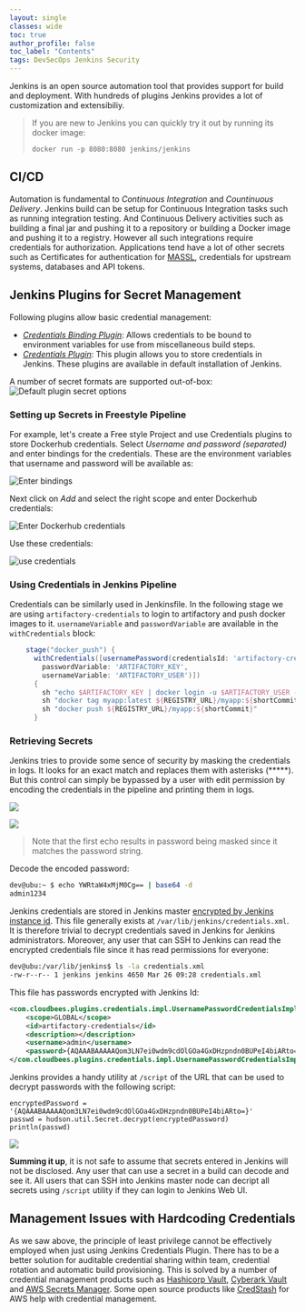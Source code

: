 ```yaml
---
layout: single
classes: wide
toc: true
author_profile: false
toc_label: "Contents"      
tags: DevSecOps Jenkins Security
---
```


Jenkins is an open source automation tool that provides support for build and deployment. With hundreds of plugins Jenkins provides a lot of customization and extensibiliy.

> If you are new to Jenkins you can quickly try it out by running its docker image:
>
> `docker run -p 8080:8080 jenkins/jenkins`

## CI/CD

Automation is fundamental to *Continuous Integration* and *Countinuous Delivery*. Jenkins build can be setup for Continuous Integration tasks such as running integration testing. And Continuous Delivery activities such as building a final jar and pushing it to a repository or building a Docker image and pushing it to a registry. However all such integrations require credentials for authorization. Applications tend have a lot of other secrets such as Certificates for authentication for [MASSL](https://en.wikipedia.org/wiki/Mutual_authentication), credentials for upstream systems, databases and API tokens.

## Jenkins Plugins for Secret Management

Following plugins allow basic credential management:
* *[Credentials Binding Plugin](https://wiki.jenkins.io/display/JENKINS/Credentials+Binding+Plugin)*: Allows credentials to be bound to environment variables for use from miscellaneous build steps.
* *[Credentials Plugin](https://wiki.jenkins.io/display/JENKINS/Credentials+Plugin)*: This plugin allows you to store credentials in Jenkins.
These plugins are available in default installation of Jenkins.

A number of secret formats are supported out-of-box:    
![](/assets/images/storing-secrets-in-jenkins/default_plugin.png "Default plugin secret options")    

### Setting up Secrets in Freestyle Pipeline

For example, let's create a Free style Project and use Credentials plugins to store Dockerhub credentials. Select _Username and password (separated)_ and enter bindings for the credentials. These are the environment variables that username and password will be available as:

![](/assets/images/storing-secrets-in-jenkins/bindings.png "Enter bindings")

Next click on *Add* and select the right scope and enter Dockerhub credentials:

![](/assets/images/storing-secrets-in-jenkins/dockerhub_credentials.png "Enter Dockerhub credentials")

Use these credentials:

![](/assets/images/storing-secrets-in-jenkins/use_secrets.png "use credentials")

### Using Credentials in Jenkins Pipeline

Credentials can be similarly used in Jenkinsfile. In the following stage we are using `artifactory-credentials` to login to artifactory and push docker images to it. `usernameVariable` and `passwordVariable` are available in the `withCredentials` block:
```groovy
    stage("docker_push") {
      withCredentials([usernamePassword(credentialsId: 'artifactory-credentials', 
        passwordVariable: 'ARTIFACTORY_KEY', 
        usernameVariable: 'ARTIFACTORY_USER')]) 
      {
        sh "echo $ARTIFACTORY_KEY | docker login -u $ARTIFACTORY_USER --password-stdin ${REGISTRY_URL}"
        sh "docker tag myapp:latest ${REGISTRY_URL}/myapp:${shortCommit}"
        sh "docker push ${REGISTRY_URL}/myapp:${shortCommit}"
      } 
```
### Retrieving Secrets
Jenkins tries to provide some sence of security by masking the credentials in logs. It looks for an exact match and replaces them with asterisks (*****). But this control can simply be bypassed by a user with edit permission by encoding the credentials in the pipeline and printing them in logs.

![](/assets/images/storing-secrets-in-jenkins/encode_password.png)

![](/assets/images/storing-secrets-in-jenkins/password_encoded.png)

> Note that the first echo results in password being masked since it matches the password string.

Decode the encoded password:
```bash
dev@ubu:~ $ echo YWRtaW4xMjM0Cg== | base64 -d
admin1234
```
Jenkins credentials are stored in Jenkins master [encrypted by Jenkins instance id](https://jenkins.io/doc/book/using/using-credentials/#credential-security). This file generally exists at `/var/lib/jenkins/credentials.xml`. It is therefore trivial to decrypt credentials saved in Jenkins for Jenkins administrators. Moreover, any user that can SSH to Jenkins can read the encrypted credentials file since it has read permissions for everyone:
```bash
dev@ubu:/var/lib/jenkins$ ls -la credentials.xml 
-rw-r--r-- 1 jenkins jenkins 4650 Mar 26 09:28 credentials.xml
```
This file has passwords encrypted with Jenkins Id:
```xml
<com.cloudbees.plugins.credentials.impl.UsernamePasswordCredentialsImpl>
    <scope>GLOBAL</scope>
    <id>artifactory-credentials</id>
    <description></description>
    <username>admin</username>
    <password>{AQAAABAAAAAQom3LN7ei0wdm9cdOlGOa4GxDHzpndn0BUPeI4biARto=}</password>
</com.cloudbees.plugins.credentials.impl.UsernamePasswordCredentialsImpl>
```

Jenkins provides a handy utility at `/script` of the URL that can be used to decrypt passwords with the following script:
```
encryptedPassword = '{AQAAABAAAAAQom3LN7ei0wdm9cdOlGOa4GxDHzpndn0BUPeI4biARto=}'
passwd = hudson.util.Secret.decrypt(encryptedPassword)
println(passwd)
```
![](/assets/images/storing-secrets-in-jenkins/jenkins_script.png)

__Summing it up__, it is not safe to assume that secrets entered in Jenkins will not be disclosed. Any user that can use a secret in a build can decode and see it. All users that can SSH into Jenkins master node can decript all secrets using `/script` utility if they can login to Jenkins Web UI.
## Management Issues with Hardcoding Credentials

As we saw above, the principle of least privilege cannot be effectively employed when just using Jenkins Credentials Plugin. There has to be a better solution for auditable credential sharing within team, credential rotation and automatic build provisioning. This is solved by a number of credential management products such as [Hashicorp Vault](https://www.vaultproject.io/), [Cyberark Vault](https://www.cyberark.com/products/privileged-account-security-solution/enterprise-password-vault/) and [AWS Secrets Manager](https://docs.aws.amazon.com/secretsmanager/). Some open source products like [CredStash](https://github.com/fugue/credstash) for AWS help with credential management.
